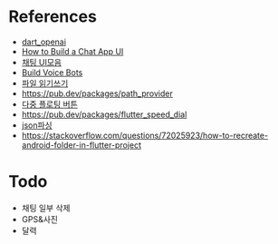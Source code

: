 # References

- [dart_openai](https://pub.dev/packages/dart_openai)
- [How to Build a Chat App UI](https://www.freecodecamp.org/news/build-a-chat-app-ui-with-flutter/)
- [채팅 UI모음](https://fluttergems.dev/chat/)
- [Build Voice Bots](https://codelabs.developers.google.com/codelabs/dialogflow-flutter?hl=en#0)
- [파일 읽기쓰기](https://docs.flutter.dev/cookbook/persistence/reading-writing-files)
- https://pub.dev/packages/path_provider
- [다중 플로팅 버튼](https://www.kindacode.com/article/how-to-add-multiple-floating-buttons-in-flutter/)
- https://pub.dev/packages/flutter_speed_dial
- [json파싱](https://velog.io/@513sojin/Flutter-API-KEY%EA%B0%80-%EC%9E%88%EB%8A%94-json%ED%8C%8C%EC%8B%B1)
- https://stackoverflow.com/questions/72025923/how-to-recreate-android-folder-in-flutter-project

# Todo

- 채팅 일부 삭제
- GPS&사진
- 달력
